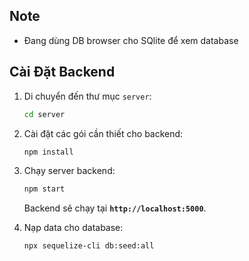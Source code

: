 ## Note

- Đang dùng DB browser cho SQlite để xem database

## Cài Đặt Backend

1. Di chuyển đến thư mục `server`:

   ```bash
   cd server
   ```

2. Cài đặt các gói cần thiết cho backend:

   ```bash
   npm install
   ```

3. Chạy server backend:

   ```bash
   npm start
   ```

   Backend sẽ chạy tại **`http://localhost:5000`**.

4. Nạp data cho database:

   ```bash
   npx sequelize-cli db:seed:all
   ```
